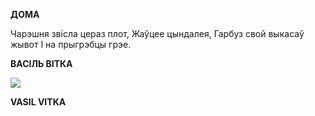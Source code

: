  
**ДОМА**

Чарэшня звісла цераз плот, Жаўцее цындалея, Гарбуз свой выкасаў жывот I на прыгрэбцы грэе.

**ВАСІЛЬ ВІТКА**

  

  

  

  

  

  

  

  

  

  

  

  

  

  

  

  

  

  

  

  

  

  

  

  

  

  

  

  

  

  

  

  
  

![](2022-%D0%9C%D1%96%D0%BD%D1%81%D0%BA-%D0%BB%D1%83%D1%87%D0%BD%D0%B0%D1%81%D1%86%D1%8C-%D0%BC%D1%96%D0%BA%D0%BE%D0%BB%D0%B0-%D0%BC%D1%8F%D1%82%D0%BB%D1%96%D1%86%D0%BA%D1%96_html_ceeb5ffde0a34031.jpg)  

**VASIL  VITKA**
